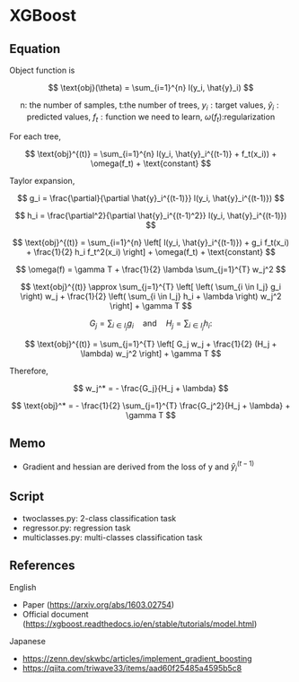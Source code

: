 # XGBoost
## Equation
Object function is


$$
\text{obj}(\theta) = \sum_{i=1}^{n} l(y_i, \hat{y}_i)
$$

$$
\text{n: the number of samples, t:the number of trees, }
y_i: \text{target values, } 
\hat{y}_i: \text{predicted values, }
f_t: \text{function we need to learn, }
\omega(f_t) \text{:regularization}
$$


For each tree,


$$
\text{obj}^{(t)} = \sum_{i=1}^{n} l(y_i, \hat{y}_i^{(t-1)} + f_t(x_i)) + \omega(f_t) + \text{constant}
$$


Taylor expansion,


$$
g_i = \frac{\partial}{\partial \hat{y}_i^{(t-1)}} l(y_i, \hat{y}_i^{(t-1)})
$$

$$
h_i = \frac{\partial^2}{\partial \hat{y}_i^{(t-1)^2}} l(y_i, \hat{y}_i^{(t-1)})
$$


$$
\text{obj}^{(t)} = \sum_{i=1}^{n} \left[ l(y_i, \hat{y}_i^{(t-1)}) + g_i f_t(x_i) + \frac{1}{2} h_i f_t^2(x_i) \right] + \omega(f_t) + \text{constant}
$$

$$
\omega(f) = \gamma T + \frac{1}{2} \lambda \sum_{j=1}^{T} w_j^2
$$

$$
\text{obj}^{(t)} \approx \sum_{j=1}^{T} \left[ \left( \sum_{i \in I_j} g_i \right) w_j + \frac{1}{2} \left( \sum_{i \in I_j} h_i + \lambda \right) w_j^2 \right] + \gamma T
$$


$$
G_j = \sum_{i \in I_j} g_i \quad \text{and} \quad H_j = \sum_{i \in I_j} h_i:
$$

$$
\text{obj}^{(t)} = \sum_{j=1}^{T} \left[ G_j w_j + \frac{1}{2} (H_j + \lambda) w_j^2 \right] + \gamma T
$$

Therefore,

$$
w_j^* = - \frac{G_j}{H_j + \lambda}
$$

$$
\text{obj}^* = - \frac{1}{2} \sum_{j=1}^{T} \frac{G_j^2}{H_j + \lambda} + \gamma T
$$

## Memo
- Gradient and hessian are derived from the loss of y and $\hat{y}_i^{(t-1)}$

## Script
- twoclasses.py: 2-class classification task
- regressor.py: regression task
- multiclasses.py: multi-classes classification task

## References
English
- Paper (https://arxiv.org/abs/1603.02754)
- Official document (https://xgboost.readthedocs.io/en/stable/tutorials/model.html)

Japanese
- https://zenn.dev/skwbc/articles/implement_gradient_boosting
- https://qiita.com/triwave33/items/aad60f25485a4595b5c8
